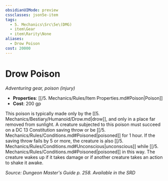 ```yaml
---
obsidianUIMode: preview
cssclasses: json5e-item
tags:
  - 5. Mechanics\Src\5e\(DMG)
  - item\Gear
  - item\Rarity\None
aliases:
  - Drow Poison
cost: 20000
---
```

# Drow Poison
*Adventuring gear, poison (injury)*  

- **Properties**: [[/5. Mechanics/Rules/Item Properties.md#Poison\|Poison]]
- **Cost**: 200 gp

This poison is typically made only by the [[5. Mechanics/Bestiary/Humanoid/Drow.md\|drow]], and only in a place far removed from sunlight. A creature subjected to this poison must succeed on a DC 13 Constitution saving throw or be [[/5. Mechanics/Rules/Conditions.md#Poisoned\|poisoned]] for 1 hour. If the saving throw fails by 5 or more, the creature is also [[/5. Mechanics/Rules/Conditions.md#Unconscious\|unconscious]] while [[/5. Mechanics/Rules/Conditions.md#Poisoned\|poisoned]] in this way. The creature wakes up if it takes damage or if another creature takes an action to shake it awake.

*Source: Dungeon Master's Guide p. 258. Available in the <span title='Systems Reference Document (5.1)'>SRD</span>*
